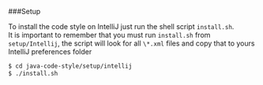 ###Setup

To install the code style on IntelliJ just run the shell script `install.sh`. 
<br>
It is important to remember that you must run `install.sh` from `setup/Intellij`, the script will look for all `\*.xml` files and copy that to yours IntelliJ preferences folder

```sh
$ cd java-code-style/setup/intellij
$ ./install.sh
```

